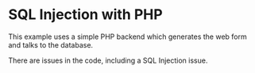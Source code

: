 # SQL Injection with PHP

This example uses a simple PHP backend which generates the web form and talks to the database.

There are issues in the code, including a SQL Injection issue.
